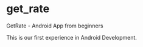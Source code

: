 # get_rate
GetRate - Android App from beginners

This is our first experience in Android Development. 
